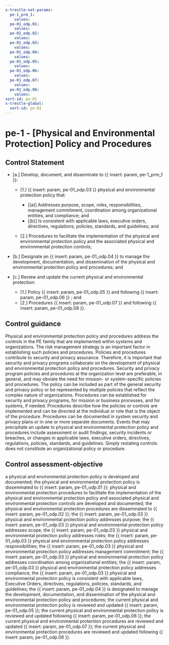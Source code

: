 ```yaml
---
x-trestle-set-params:
  pe-1_prm_1:
    values:
  pe-01_odp.01:
    values:
  pe-01_odp.02:
    values:
  pe-01_odp.03:
    values:
  pe-01_odp.04:
    values:
  pe-01_odp.05:
    values:
  pe-01_odp.06:
    values:
  pe-01_odp.07:
    values:
  pe-01_odp.08:
    values:
sort-id: pe-01
x-trestle-global:
  sort-id: pe-01
---
```


# pe-1 - \[Physical and Environmental Protection\] Policy and Procedures

## Control Statement

- \[a.\] Develop, document, and disseminate to {{ insert: param, pe-1_prm_1 }}:

  - \[1.\] {{ insert: param, pe-01_odp.03 }} physical and environmental protection policy that:

    - \[(a)\] Addresses purpose, scope, roles, responsibilities, management commitment, coordination among organizational entities, and compliance; and
    - \[(b)\] Is consistent with applicable laws, executive orders, directives, regulations, policies, standards, and guidelines; and

  - \[2.\] Procedures to facilitate the implementation of the physical and environmental protection policy and the associated physical and environmental protection controls;

- \[b.\] Designate an {{ insert: param, pe-01_odp.04 }} to manage the development, documentation, and dissemination of the physical and environmental protection policy and procedures; and

- \[c.\] Review and update the current physical and environmental protection:

  - \[1.\] Policy {{ insert: param, pe-01_odp.05 }} and following {{ insert: param, pe-01_odp.06 }} ; and
  - \[2.\] Procedures {{ insert: param, pe-01_odp.07 }} and following {{ insert: param, pe-01_odp.08 }}.

## Control guidance

Physical and environmental protection policy and procedures address the controls in the PE family that are implemented within systems and organizations. The risk management strategy is an important factor in establishing such policies and procedures. Policies and procedures contribute to security and privacy assurance. Therefore, it is important that security and privacy programs collaborate on the development of physical and environmental protection policy and procedures. Security and privacy program policies and procedures at the organization level are preferable, in general, and may obviate the need for mission- or system-specific policies and procedures. The policy can be included as part of the general security and privacy policy or be represented by multiple policies that reflect the complex nature of organizations. Procedures can be established for security and privacy programs, for mission or business processes, and for systems, if needed. Procedures describe how the policies or controls are implemented and can be directed at the individual or role that is the object of the procedure. Procedures can be documented in system security and privacy plans or in one or more separate documents. Events that may precipitate an update to physical and environmental protection policy and procedures include assessment or audit findings, security incidents or breaches, or changes in applicable laws, executive orders, directives, regulations, policies, standards, and guidelines. Simply restating controls does not constitute an organizational policy or procedure.

## Control assessment-objective

a physical and environmental protection policy is developed and documented;
the physical and environmental protection policy is disseminated to {{ insert: param, pe-01_odp.01 }};
physical and environmental protection procedures to facilitate the implementation of the physical and environmental protection policy and associated physical and environmental protection controls are developed and documented;
the physical and environmental protection procedures are disseminated to {{ insert: param, pe-01_odp.02 }};
the {{ insert: param, pe-01_odp.03 }} physical and environmental protection policy addresses purpose;
the {{ insert: param, pe-01_odp.03 }} physical and environmental protection policy addresses scope;
the {{ insert: param, pe-01_odp.03 }} physical and environmental protection policy addresses roles;
the {{ insert: param, pe-01_odp.03 }} physical and environmental protection policy addresses responsibilities;
the {{ insert: param, pe-01_odp.03 }} physical and environmental protection policy addresses management commitment;
the {{ insert: param, pe-01_odp.03 }} physical and environmental protection policy addresses coordination among organizational entities;
the {{ insert: param, pe-01_odp.03 }} physical and environmental protection policy addresses compliance;
the {{ insert: param, pe-01_odp.03 }} physical and environmental protection policy is consistent with applicable laws, Executive Orders, directives, regulations, policies, standards, and guidelines;
the {{ insert: param, pe-01_odp.04 }} is designated to manage the development, documentation, and dissemination of the physical and environmental protection policy and procedures;
the current physical and environmental protection policy is reviewed and updated {{ insert: param, pe-01_odp.05 }};
the current physical and environmental protection policy is reviewed and updated following {{ insert: param, pe-01_odp.06 }};
the current physical and environmental protection procedures are reviewed and updated {{ insert: param, pe-01_odp.07 }};
the current physical and environmental protection procedures are reviewed and updated following {{ insert: param, pe-01_odp.08 }}.
